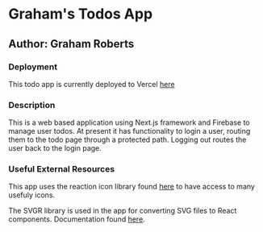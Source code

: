 # Graham's Todos App

## Author: Graham Roberts

### Deployment

This todo app is currently deployed to Vercel [here](https://graham-todos.vercel.app/)

### Description

This is a web based application using Next.js framework and Firebase to manage user todos. At present it has functionality to login a user, routing them to the todo page through a protected path. Logging out routes the user back to the login page.

### Useful External Resources

This app uses the reaction icon library found [here](https://react-icons.github.io/react-icons/) to have access to many usefuly icons.

The SVGR library is used in the app for converting SVG files to React components. Documentation found [here](https://react-svgr.com/docs/getting-started).
